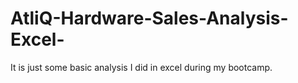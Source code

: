 # AtliQ-Hardware-Sales-Analysis-Excel-
It is just some basic analysis I did in excel during my bootcamp.
